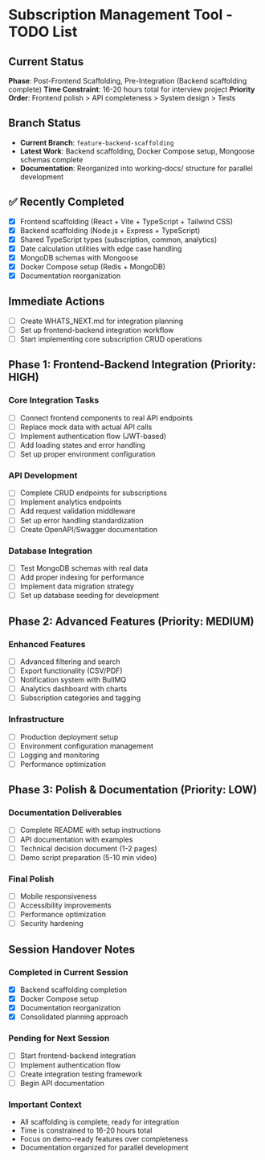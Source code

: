 # Subscription Management Tool - TODO List

## Current Status
**Phase**: Post-Frontend Scaffolding, Pre-Integration (Backend scaffolding complete)
**Time Constraint**: 16-20 hours total for interview project
**Priority Order**: Frontend polish > API completeness > System design > Tests

## Branch Status
- **Current Branch**: `feature-backend-scaffolding`
- **Latest Work**: Backend scaffolding, Docker Compose setup, Mongoose schemas complete
- **Documentation**: Reorganized into working-docs/ structure for parallel development

## ✅ Recently Completed
- [x] Frontend scaffolding (React + Vite + TypeScript + Tailwind CSS)
- [x] Backend scaffolding (Node.js + Express + TypeScript)
- [x] Shared TypeScript types (subscription, common, analytics)
- [x] Date calculation utilities with edge case handling
- [x] MongoDB schemas with Mongoose
- [x] Docker Compose setup (Redis + MongoDB)
- [x] Documentation reorganization

## Immediate Actions
- [ ] Create WHATS_NEXT.md for integration planning
- [ ] Set up frontend-backend integration workflow
- [ ] Start implementing core subscription CRUD operations

## Phase 1: Frontend-Backend Integration (Priority: HIGH)
### Core Integration Tasks
- [ ] Connect frontend components to real API endpoints
- [ ] Replace mock data with actual API calls
- [ ] Implement authentication flow (JWT-based)
- [ ] Add loading states and error handling
- [ ] Set up proper environment configuration

### API Development
- [ ] Complete CRUD endpoints for subscriptions
- [ ] Implement analytics endpoints
- [ ] Add request validation middleware
- [ ] Set up error handling standardization
- [ ] Create OpenAPI/Swagger documentation

### Database Integration
- [ ] Test MongoDB schemas with real data
- [ ] Add proper indexing for performance
- [ ] Implement data migration strategy
- [ ] Set up database seeding for development

## Phase 2: Advanced Features (Priority: MEDIUM)
### Enhanced Features
- [ ] Advanced filtering and search
- [ ] Export functionality (CSV/PDF)
- [ ] Notification system with BullMQ
- [ ] Analytics dashboard with charts
- [ ] Subscription categories and tagging

### Infrastructure
- [ ] Production deployment setup
- [ ] Environment configuration management
- [ ] Logging and monitoring
- [ ] Performance optimization

## Phase 3: Polish & Documentation (Priority: LOW)
### Documentation Deliverables
- [ ] Complete README with setup instructions
- [ ] API documentation with examples
- [ ] Technical decision document (1-2 pages)
- [ ] Demo script preparation (5-10 min video)

### Final Polish
- [ ] Mobile responsiveness
- [ ] Accessibility improvements
- [ ] Performance optimization
- [ ] Security hardening

## Session Handover Notes
### Completed in Current Session
- [x] Backend scaffolding completion
- [x] Docker Compose setup
- [x] Documentation reorganization
- [x] Consolidated planning approach

### Pending for Next Session
- [ ] Start frontend-backend integration
- [ ] Implement authentication flow
- [ ] Create integration testing framework
- [ ] Begin API documentation

### Important Context
- All scaffolding is complete, ready for integration
- Time is constrained to 16-20 hours total
- Focus on demo-ready features over completeness
- Documentation organized for parallel development